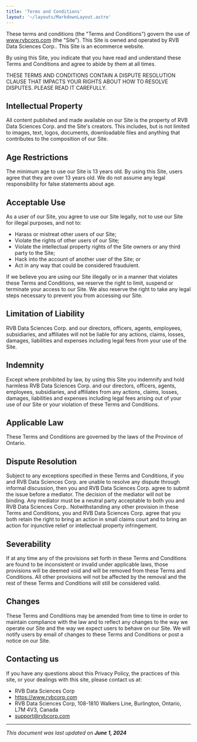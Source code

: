 ```yaml
---
title: 'Terms and Conditions'
layout: '~/layouts/MarkdownLayout.astro'
---
```


These terms and conditions (the "Terms and Conditions") govern the use of www.rvbcorp.com (the "Site"). This Site is owned and operated by RVB Data Sciences Corp.. This Site is an ecommerce website.

By using this Site, you indicate that you have read and understand these Terms and Conditions and agree to abide by them at all times.

THESE TERMS AND CONDITIONS CONTAIN A DISPUTE RESOLUTION CLAUSE THAT IMPACTS YOUR RIGHTS ABOUT HOW TO RESOLVE DISPUTES. PLEASE READ IT CAREFULLY.

## Intellectual Property

All content published and made available on our Site is the property of RVB Data Sciences Corp. and the Site's creators. This includes, but is not limited to images, text, logos, documents, downloadable files and anything that contributes to the composition of our Site.

## Age Restrictions

The minimum age to use our Site is 13 years old. By using this Site, users agree that they are over 13 years old. We do not assume any legal responsibility for false statements about age.

## Acceptable Use

As a user of our Site, you agree to use our Site legally, not to use our Site for illegal purposes, and not to:
* Harass or mistreat other users of our Site;
* Violate the rights of other users of our Site;
* Violate the intellectual property rights of the Site owners or any third party to the Site;
* Hack into the account of another user of the Site; or
* Act in any way that could be considered fraudulent.

If we believe you are using our Site illegally or in a manner that violates these Terms and Conditions, we reserve the right to limit, suspend or terminate your access to our Site. We also reserve the right to take any legal steps necessary to prevent you from accessing our Site.

## Limitation of Liability

RVB Data Sciences Corp. and our directors, officers, agents, employees, subsidiaries, and affiliates will not be liable for any actions, claims, losses, damages, liabilities and expenses including legal fees from your use of the Site.

## Indemnity

Except where prohibited by law, by using this Site you indemnify and hold harmless RVB Data Sciences Corp. and our directors, officers, agents, employees, subsidiaries, and affiliates from any actions, claims, losses, damages, liabilities and expenses including legal fees arising out of your use of our Site or your violation of these Terms and Conditions.

## Applicable Law

These Terms and Conditions are governed by the laws of the Province of Ontario.

## Dispute Resolution

Subject to any exceptions specified in these Terms and Conditions, if you and RVB Data Sciences Corp. are unable to resolve any dispute through informal discussion, then you and RVB Data Sciences Corp. agree to submit the issue before a mediator. The decision of the mediator will not be binding. Any mediator must be a neutral party acceptable to both you and RVB Data Sciences Corp..
Notwithstanding any other provision in these Terms and Conditions, you and RVB Data Sciences Corp. agree that you both retain the right to bring an action in small claims court and to bring an action for injunctive relief or intellectual property infringement.

## Severability

If at any time any of the provisions set forth in these Terms and Conditions are found to be inconsistent or invalid under applicable laws, those provisions will be deemed void and will be removed from these Terms and Conditions. All other provisions will not be affected by the removal and the rest of these Terms and Conditions will still be considered valid.

## Changes

These Terms and Conditions may be amended from time to time in order to maintain compliance with the law and to reflect any changes to the way we operate our Site and the way we expect users to behave on our Site. We will notify users by email of changes to these Terms and Conditions or post a notice on our Site.

## Contacting us

If you have any questions about this Privacy Policy, the practices of this site, or your dealings with this site, please contact us at:

 * RVB Data Sciences Corp
 * https://www.rvbcorp.com
 * RVB Data Sciences Corp, 108-1810 Walkers Line, Burlington, Ontario, L7M 4V3, Canada
 * [support@rvbcorp.com](mailto:support@rvbcorp.com)
* * *

_This document was last updated on **June 1, 2024**_